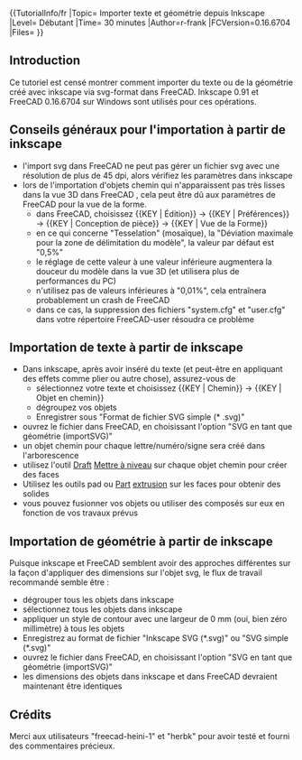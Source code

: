  {{TutorialInfo/fr
|Topic= Importer texte et géométrie depuis Inkscape
|Level= Débutant
|Time= 30 minutes
|Author=r-frank
|FCVersion=0.16.6704
|Files=
}}

## Introduction

Ce tutoriel est censé montrer comment importer du texte ou de la géométrie créé avec inkscape via svg-format dans FreeCAD.
Inkscape 0.91 et FreeCAD 0.16.6704 sur Windows sont utilisés pour ces opérations.

## Conseils généraux pour l\'importation à partir de inkscape 

-   l\'import svg dans FreeCAD ne peut pas gérer un fichier svg avec une résolution de plus de 45 dpi, alors vérifiez les paramètres dans inkscape
-   lors de l\'importation d\'objets chemin qui n\'apparaissent pas très lisses dans la vue 3D dans FreeCAD , cela peut être dû aux paramètres de FreeCAD pour la vue de la forme.
    -   dans FreeCAD, choisissez {{KEY | Édition}} → {{KEY | Préférences}} → {{KEY | Conception de pièce}} → {{KEY | Vue de la Forme}}
    -   en ce qui concerne \"Tesselation\" (mosaïque), la \"Déviation maximale pour la zone de délimitation du modèle\", la valeur par défaut est \"0,5%\"
    -   le réglage de cette valeur à une valeur inférieure augmentera la douceur du modèle dans la vue 3D (et utilisera plus de performances du PC)
    -   n\'utilisez pas de valeurs inférieures à \"0,01%\", cela entraînera probablement un crash de FreeCAD
    -   dans ce cas, la suppression des fichiers \"system.cfg\" et \"user.cfg\" dans votre répertoire FreeCAD-user résoudra ce problème

## Importation de texte à partir de inkscape 

-   Dans inkscape, après avoir inséré du texte (et peut-être en appliquant des effets comme plier ou autre chose), assurez-vous de
    -   sélectionnez votre texte et choisissez {{KEY | Chemin}} → {{KEY | Objet en chemin}}
    -   dégroupez vos objets
    -   Enregistrer sous \"Format de fichier SVG simple (\* .svg)\"
-   ouvrez le fichier dans FreeCAD, en choisissant l\'option \"SVG en tant que géométrie (importSVG)\"
-   un objet chemin pour chaque lettre/numéro/signe sera créé dans l\'arborescence
-   utilisez l\'outil [Draft](Draft_Workbench/fr.md) [ Mettre à niveau](Draft_Upgrade/fr.md) sur chaque objet chemin pour créer des faces
-   Utilisez les outils pad ou [Part](Part_Workbench/fr.md) [extrusion](Part_Extrude/fr.md) sur les faces pour obtenir des solides
-   vous pouvez fusionner vos objets ou utiliser des composés sur eux en fonction de vos travaux prévus

## Importation de géométrie à partir de inkscape 

Puisque inkscape et FreeCAD semblent avoir des approches différentes sur la façon d\'appliquer des dimensions sur l\'objet svg, le flux de travail recommandé semble être :

-   dégrouper tous les objets dans inkscape
-   sélectionnez tous les objets dans inkscape
-   appliquer un style de contour avec une largeur de 0 mm (oui, bien zéro millimètre) à tous les objets
-   Enregistrez au format de fichier \"Inkscape SVG (\*.svg)\" ou \"SVG simple (\*.svg)\"
-   ouvrez le fichier dans FreeCAD, en choisissant l\'option \"SVG en tant que géométrie (importSVG)\"
-   les dimensions des objets dans inkscape et dans FreeCAD devraient maintenant être identiques

## Crédits

Merci aux utilisateurs \"freecad-heini-1\" et \"herbk\" pour avoir testé et fourni des commentaires précieux.




